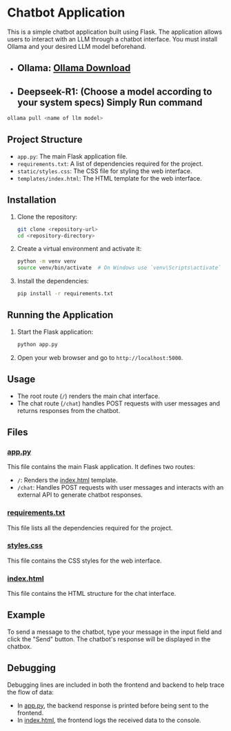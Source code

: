 # Chatbot Application

This is a simple chatbot application built using Flask. The application allows users to interact with an LLM through a chatbot interface. You must install Ollama and your desired LLM model beforehand.

- ## Ollama: [Ollama Download](https://ollama.com/download)

- ## Deepseek-R1: (Choose a model according to your system specs) Simply Run command

```sh
ollama pull <name of llm model>
```

## Project Structure

- `app.py`: The main Flask application file.
- `requirements.txt`: A list of dependencies required for the project.
- `static/styles.css`: The CSS file for styling the web interface.
- `templates/index.html`: The HTML template for the web interface.

## Installation

1. Clone the repository:

    ```sh
    git clone <repository-url>
    cd <repository-directory>
    ```

2. Create a virtual environment and activate it:

    ```sh
    python -m venv venv
    source venv/bin/activate  # On Windows use `venv\Scripts\activate`
    ```

3. Install the dependencies:

    ```sh
    pip install -r requirements.txt
    ```

## Running the Application

1. Start the Flask application:

    ```sh
    python app.py
    ```

2. Open your web browser and go to `http://localhost:5000`.

## Usage

- The root route (`/`) renders the main chat interface.
- The chat route (`/chat`) handles POST requests with user messages and returns responses from the chatbot.

## Files

### [app.py](http://_vscodecontentref_/4)

This file contains the main Flask application. It defines two routes:

- `/`: Renders the [index.html](http://_vscodecontentref_/5) template.
- `/chat`: Handles POST requests with user messages and interacts with an external API to generate chatbot responses.

### [requirements.txt](http://_vscodecontentref_/6)

This file lists all the dependencies required for the project.

### [styles.css](http://_vscodecontentref_/7)

This file contains the CSS styles for the web interface.

### [index.html](http://_vscodecontentref_/8)

This file contains the HTML structure for the chat interface.

## Example

To send a message to the chatbot, type your message in the input field and click the "Send" button. The chatbot's response will be displayed in the chatbox.

## Debugging

Debugging lines are included in both the frontend and backend to help trace the flow of data:

- In [app.py](http://_vscodecontentref_/9), the backend response is printed before being sent to the frontend.
- In [index.html](http://_vscodecontentref_/10), the frontend logs the received data to the console.
